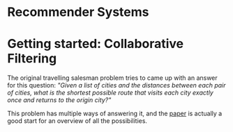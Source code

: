 # [](#header-3) Recommender Systems

# [](#header-4) Getting started: Collaborative Filtering 

The original travelling salesman problem tries to came up with an answer for this question: _"Given a list of cities and the distances between each pair of cities, what is the shortest possible route that visits each city exactly once and returns to the origin city?"_ 

This problem has multiple ways of answering it, and the [paper](http://files.grouplens.org/papers/algs.pdf)  is actually a good start for an overview of all the possibilities.
